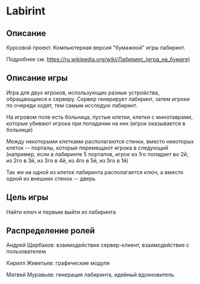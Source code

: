 # Labirint

## Описание
Курсовой проект. Компьютерная версия "бумажной" игры лабиринт.

Подробнее см. https://ru.wikipedia.org/wiki/Лабиринт_(игра_на_бумаге)

## Описание игры

Игра для двух игроков, использующих разные устройства, обращающиеся к серверу. Сервер генерирует лабиринт, затем игроки по очереди ходят, тем самым исследую лабиринт.

На игровом поле есть больница, пустые клетки, клетки с минотаврами, которые убивают игрока при попадании на них (игрок оказывается в больнице)

Между некоторыми клетками располагаются стенки, вместо некоторых клеток -- порталы, которые перемещают игрока в следующий (например, если в лабиринте 5 порталов, игрок из 1го попадает во 2й, из 2го в 3й, из 3го в 4й, из 4го в 5й, из 5го в 1й)

Так же на одной из клеток лабиринта располагается ключ, а вместо одной из внешних стенок -- дверь

## Цель игры

Найти ключ и первым выйти из лабиринта

## Распределение ролей

Андрей Щербаков: взаимодействие сервер-клиент, взаимодействие с пользователем

Кирилл Живетьев: графические модули

Матвей Муравьев: генерация лабиринта, идейный вдохновитель